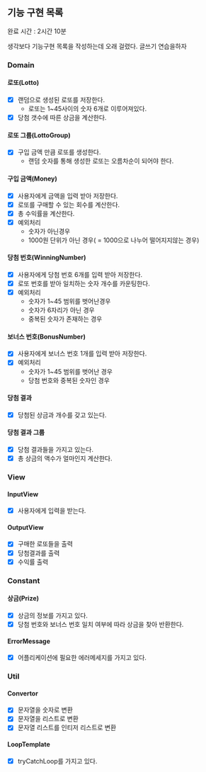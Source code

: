 ## 기능 구현 목록

완료 시간 : 2시간 10분

생각보다 기능구현 목록을 작성하는데 오래 걸렸다. 글쓰기 연습을하자

### Domain

#### 로또(Lotto)

- [X] 랜덤으로 생성된 로또를 저장한다.
    - 로또는 1~45사이의 숫자 6개로 이루어져있다.
- [X] 당첨 갯수에 따른 상금을 계산한다.

#### 로또 그룹(LottoGroup)

- [X] 구입 금액 만큼 로또를 생성한다.
    - 랜덤 숫자를 통해 생성한 로또는 오름차순이 되어야 한다.

#### 구입 금액(Money)

- [X] 사용자에게 금액을 입력 받아 저장한다.
- [X] 로또를 구매할 수 있는 회수를 계산한다.
- [X] 총 수익률을 계산한다.
- [X] 예외처리
    - 숫자가 아닌경우
    - 1000원 단위가 아닌 경우( = 1000으로 나누어 떨어지지않는 경우)

#### 당첨 번호(WinningNumber)

- [X] 사용자에게 당첨 번호 6개를 입력 받아 저장한다.
- [X] 로또 번호를 받아 일치하는 숫자 개수를 카운팅한다.
- [X] 예외처리
    - 숫자가 1~45 범위를 벗어난경우
    - 숫자가 6자리가 아닌 경우
    - 중복된 숫자가 존재하는 경우

#### 보너스 번호(BonusNumber)

- [X] 사용자에게 보너스 번호 1개를 입력 받아 저장한다.
- [X] 예외처리
    - 숫자가 1~45 범위를 벗어난 경우
    - 당첨 번호와 중복된 숫자인 경우

#### 당첨 결과

- [X] 당첨된 상금과 개수를 갖고 있는다.

#### 당첨 결과 그룹

- [X] 당첨 결과들을 가지고 있는다.
- [X] 총 상금의 액수가 얼마인지 계산한다.

### View

#### InputView

- [X] 사용자에게 입력을 받는다.

#### OutputView

- [X] 구매한 로또들을 출력
- [X] 당첨결과를 출력
- [X] 수익률 출력

### Constant

#### 상금(Prize)

- [X] 상금의 정보를 가지고 있다.
- [X] 당첨 번호와 보너스 번호 일치 여부에 따라 상금을 찾아 반환한다.

#### ErrorMessage

- [X] 어플리케이션에 필요한 에러메세지를 가지고 있다.

### Util

#### Convertor

- [X] 문자열을 숫자로 변환
- [X] 문자열을 리스트로 변환
- [X] 문자열 리스트를 인티저 리스트로 변환

#### LoopTemplate

- [X] tryCatchLoop를 가지고 있다.

